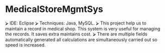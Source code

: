 # MedicalStoreMgmtSys
⮚ IDE: Eclipse
⮚ Techniques: Java, MySQL.
⮚ This project help us to maintain a record in medical shop. This system is very useful for
managing the records. It saves extra maintains cost.
⮚ There are multiple fields automatically generated all calculations are simultaneously
carried out so speed is increased.
